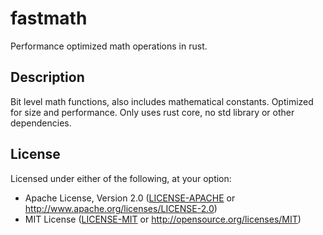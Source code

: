 # fastmath

 Performance optimized math operations in rust.

## Description
Bit level math functions, also includes mathematical constants.
Optimized for size and performance. Only uses rust core, no std library or other dependencies.

## License

Licensed under either of the following, at your option:

 * Apache License, Version 2.0 ([LICENSE-APACHE](LICENSE-APACHE) or http://www.apache.org/licenses/LICENSE-2.0)
 * MIT License ([LICENSE-MIT](LICENSE-MIT) or http://opensource.org/licenses/MIT)
